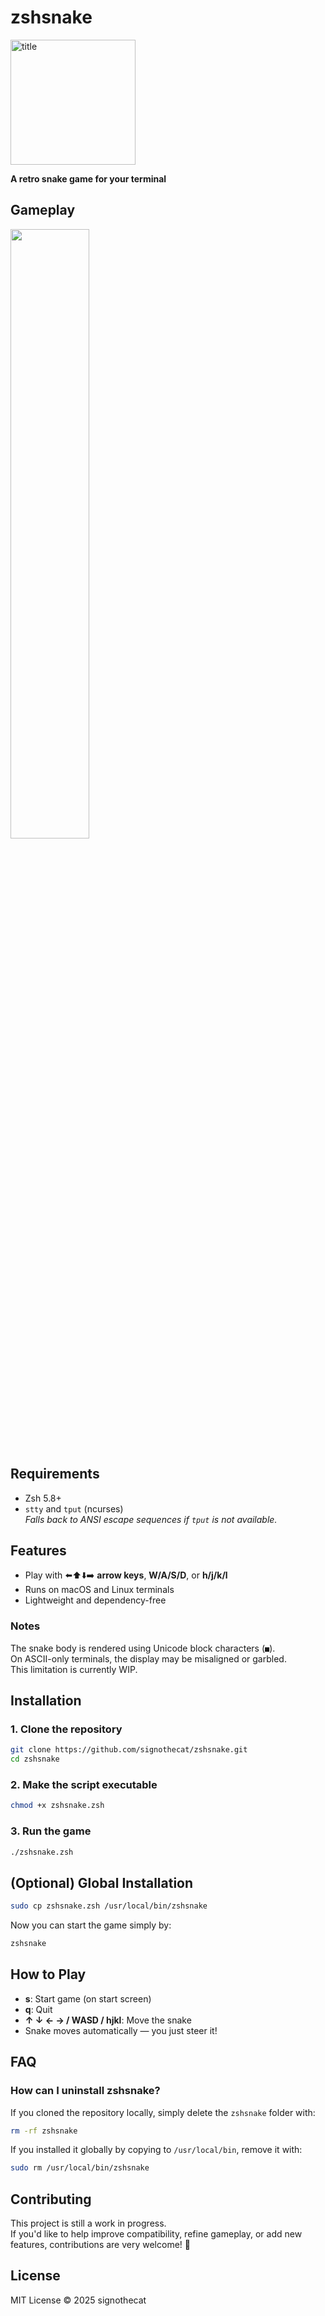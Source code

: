 # zshsnake

<img width="200" alt="title" src="https://github.com/user-attachments/assets/2200e15d-870f-4de9-88e9-1a58e4fb63dd" />

**A retro snake game for your terminal**

## Gameplay
<img src="https://github.com/user-attachments/assets/274ec216-55f1-4e37-9ec0-eaf1074db9ad" width="50%">

## Requirements
- Zsh 5.8+
- `stty` and `tput` (ncurses)  
  *Falls back to ANSI escape sequences if `tput` is not available.*

## Features
- Play with ⬅️⬆️⬇️➡️ **arrow keys**, **W/A/S/D**, or **h/j/k/l**
- Runs on macOS and Linux terminals
- Lightweight and dependency-free

### Notes
The snake body is rendered using Unicode block characters (`■`).  
On ASCII-only terminals, the display may be misaligned or garbled.  
This limitation is currently WIP.  

## Installation

### 1. Clone the repository
```zsh
git clone https://github.com/signothecat/zshsnake.git
cd zshsnake
```

### 2. Make the script executable
```zsh
chmod +x zshsnake.zsh
```

### 3. Run the game
```zsh
./zshsnake.zsh
```

## (Optional) Global Installation

```zsh
sudo cp zshsnake.zsh /usr/local/bin/zshsnake
```

Now you can start the game simply by:
```zsh
zshsnake
```

## How to Play

- **s**: Start game (on start screen)  
- **q**: Quit  
- **↑ ↓ ← → / WASD / hjkl**: Move the snake  
- Snake moves automatically — you just steer it!

## FAQ

### How can I uninstall zshsnake?

If you cloned the repository locally, simply delete the `zshsnake` folder with:

```zsh
rm -rf zshsnake
```

If you installed it globally by copying to `/usr/local/bin`, remove it with:

```zsh
sudo rm /usr/local/bin/zshsnake
```

## Contributing

This project is still a work in progress.  
If you'd like to help improve compatibility, refine gameplay, or add new features, contributions are very welcome! 🙏

## License
MIT License © 2025 signothecat
